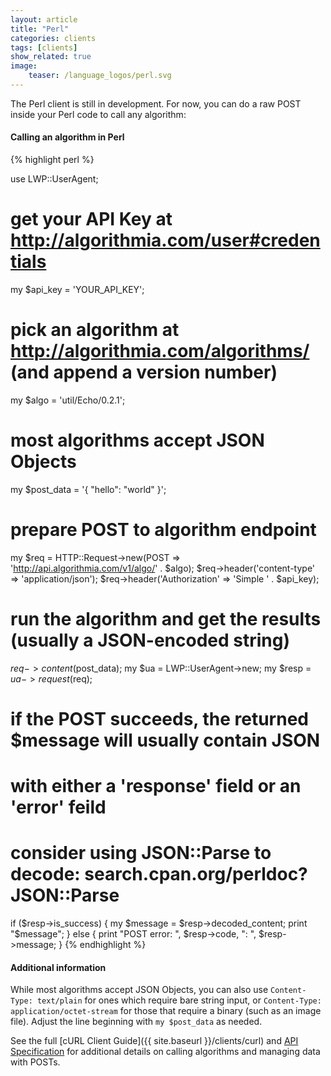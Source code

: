 ```yaml
---
layout: article
title: "Perl"
categories: clients
tags: [clients]
show_related: true
image:
    teaser: /language_logos/perl.svg
---
```


The Perl client is still in development.  For now, you can do a raw POST inside your Perl code to call any algorithm:

#### Calling an algorithm in Perl

{% highlight perl %}

use LWP::UserAgent;

# get your API Key at http://algorithmia.com/user#credentials
my $api_key = 'YOUR_API_KEY';

# pick an algorithm at http://algorithmia.com/algorithms/ (and append a version number)
my $algo = 'util/Echo/0.2.1';
 
# most algorithms accept JSON Objects
my $post_data = '{ "hello": "world" }';

# prepare POST to algorithm endpoint
my $req = HTTP::Request->new(POST => 'http://api.algorithmia.com/v1/algo/' . $algo);
$req->header('content-type' => 'application/json');
$req->header('Authorization' => 'Simple ' . $api_key);
 
# run the algorithm and get the results (usually a JSON-encoded string)
$req->content($post_data);
my $ua = LWP::UserAgent->new;
my $resp = $ua->request($req);

# if the POST succeeds, the returned $message will usually contain JSON
# with either a 'response' field or an 'error' feild
# consider using JSON::Parse to decode: search.cpan.org/perldoc?JSON::Parse
if ($resp->is_success) {
    my $message = $resp->decoded_content;
    print "$message";
}
else {
    print "POST error: ", $resp->code, ": ", $resp->message;
}
{% endhighlight %}

#### Additional information

While most algorithms accept JSON Objects, you can also use `Content-Type: text/plain` for ones which require bare string input, or `Content-Type: application/octet-stream` for those that require a binary (such as an image file). Adjust the line beginning with `my $post_data` as needed.

See the full [cURL Client Guide]({{ site.baseurl }}/clients/curl) and [API Specification](http://docs.algorithmia.com/#api-specification) for additional details
on calling algorithms and managing data with POSTs.
